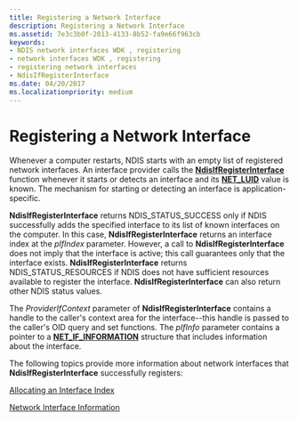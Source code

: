 ```yaml
---
title: Registering a Network Interface
description: Registering a Network Interface
ms.assetid: 7e3c3b0f-2013-4133-8b52-fa9e66f963cb
keywords:
- NDIS network interfaces WDK , registering
- network interfaces WDK , registering
- registering network interfaces
- NdisIfRegisterInterface
ms.date: 04/20/2017
ms.localizationpriority: medium
---
```


# Registering a Network Interface





Whenever a computer restarts, NDIS starts with an empty list of registered network interfaces. An interface provider calls the [**NdisIfRegisterInterface**](/windows-hardware/drivers/ddi/ndis/nf-ndis-ndisifregisterinterface) function whenever it starts or detects an interface and its [**NET\_LUID**](/windows/desktop/api/ifdef/ns-ifdef-net_luid_lh) value is known. The mechanism for starting or detecting an interface is application-specific.

**NdisIfRegisterInterface** returns NDIS\_STATUS\_SUCCESS only if NDIS successfully adds the specified interface to its list of known interfaces on the computer. In this case, **NdisIfRegisterInterface** returns an interface index at the *pIfIndex* parameter. However, a call to **NdisIfRegisterInterface** does not imply that the interface is active; this call guarantees only that the interface exists. **NdisIfRegisterInterface** returns NDIS\_STATUS\_RESOURCES if NDIS does not have sufficient resources available to register the interface. **NdisIfRegisterInterface** can also return other NDIS status values.

The *ProviderIfContext* parameter of **NdisIfRegisterInterface** contains a handle to the caller's context area for the interface--this handle is passed to the caller's OID query and set functions. The *pIfInfo* parameter contains a pointer to a [**NET\_IF\_INFORMATION**](/windows-hardware/drivers/ddi/ndis/ns-ndis-_net_if_information) structure that includes information about the interface.

The following topics provide more information about network interfaces that **NdisIfRegisterInterface** successfully registers:

[Allocating an Interface Index](allocating-an-interface-index.md)

[Network Interface Information](network-interface-information.md)

 

